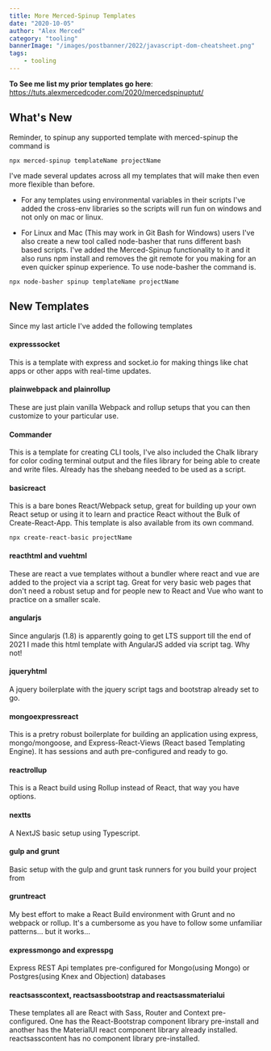 ```yaml
---
title: More Merced-Spinup Templates
date: "2020-10-05"
author: "Alex Merced"
category: "tooling"
bannerImage: "/images/postbanner/2022/javascript-dom-cheatsheet.png"
tags:
    - tooling
---
```


**To See me list my prior templates go here**: https://tuts.alexmercedcoder.com/2020/mercedspinuptut/

## What's New

Reminder, to spinup any supported template with merced-spinup the command is

`npx merced-spinup templateName projectName`

I've made several updates across all my templates that will make then even more flexible than before.

- For any templates using environmental variables in their scripts I've added the cross-env libraries so the scripts will run fun on windows and not only on mac or linux.

- For Linux and Mac (This may work in Git Bash for Windows) users I've also create a new tool called node-basher that runs different bash based scripts. I've added the Merced-Spinup functionality to it and it also runs npm install and removes the git remote for you making for an even quicker spinup experience. To use node-basher the command is.

`npx node-basher spinup templateName projectName`

## New Templates

Since my last article I've added the following templates

#### expresssocket

This is a template with express and socket.io for making things like chat apps or other apps with real-time updates.

#### plainwebpack and plainrollup

These are just plain vanilla Webpack and rollup setups that you can then customize to your particular use.

#### Commander

This is a template for creating CLI tools, I've also included the Chalk library for color coding terminal output and the files library for being able to create and write files. Already has the shebang needed to be used as a script.

#### basicreact

This is a bare bones React/Webpack setup, great for building up your own React setup or using it to learn and practice React without the Bulk of Create-React-App. This template is also available from its own command.

`npx create-react-basic projectName`

#### reacthtml and vuehtml

These are react a vue templates without a bundler where react and vue are added to the project via a script tag. Great for very basic web pages that don't need a robust setup and for people new to React and Vue who want to practice on a smaller scale.

#### angularjs

Since angularjs (1.8) is apparently going to get LTS support till the end of 2021 I made this html template with AngularJS added via script tag. Why not!

#### jqueryhtml

A jquery boilerplate with the jquery script tags and bootstrap already set to go.

#### mongoexpressreact

This is a pretry robust boilerplate for building an application using express, mongo/mongoose, and Express-React-Views (React based Templating Engine). It has sessions and auth pre-configured and ready to go.

#### reactrollup

This is a React build using Rollup instead of React, that way you have options.

#### nextts

A NextJS basic setup using Typescript.

#### gulp and grunt

Basic setup with the gulp and grunt task runners for you build your project from

#### gruntreact

My best effort to make a React Build environment with Grunt and no webpack or rollup. It's a cumbersome as you have to follow some unfamiliar patterns... but it works...

#### expressmongo and expresspg

Express REST Api templates pre-configured for Mongo(using Mongo) or Postgres(using Knex and Objection) databases

#### reactsasscontext, reactsassbootstrap and reactsassmaterialui

These templates all are React with Sass, Router and Context pre-configured. One has the React-Bootstrap component library pre-install and another has the MaterialUI react component library already installed. reactsasscontent has no component library pre-installed.
